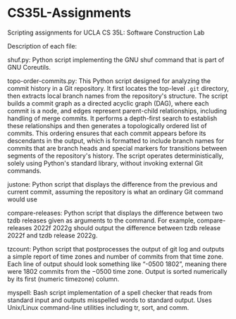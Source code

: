 # CS35L-Assignments
Scripting assignments for UCLA CS 35L: Software Construction Lab

Description of each file:

shuf.py: Python script implementing the GNU shuf command that is part of GNU Coreutils.

topo-order-commits.py: This Python script designed for analyzing the commit history in a Git repository. 
                        It first locates the top-level `.git` directory, then extracts local branch names from the repository's structure. 
                        The script builds a commit graph as a directed acyclic graph (DAG), where each commit is a node, and edges represent parent-child relationships, 
                        including handling of merge commits. It performs a depth-first search to establish these relationships and then generates a topologically ordered list of commits. 
                        This ordering ensures that each commit appears before its descendants in the output, which is formatted to include branch names for commits that
                        are branch heads and special markers for transitions between segments of the repository's history. The script operates deterministically, 
                        solely using Python's standard library, without invoking external Git commands.

justone: Python script that displays the difference from the previous and current commit, assuming the repository is what an ordinary Git command would use

compare-releases: Python script that displays the difference between two tzdb releases given as arguments to the command. 
                   For example, compare-releases 2022f 2022g should output the difference between tzdb release 2022f and tzdb release 2022g.
                   
tzcount: Python script that postprocesses the output of git log and outputs a simple report of time zones and number of commits from that time zone. 
         Each line of output should look something like “-0500 1802”, meaning there were 1802 commits from the −0500 time zone. 
         Output is sorted numerically by its first (numeric timezone) column.

myspell: Bash script implementation of a spell checker that reads from standard input and outputs misspelled words to standard output. 
         Uses Unix/Linux command-line utilities including tr, sort, and comm.
